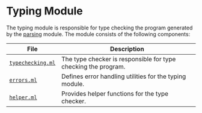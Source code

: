 # Typing Module

The typing module is responsible for type checking the program generated by the [parsing](../parsing/) module. 
The module consists of the following components:

| File                                 | Description                                                    |
| ------------------------------------ | -------------------------------------------------------------- |
| [`typechecking.ml`](typechecking.ml) | The type checker is responsible for type checking the program. |
| [`errors.ml`](errors.ml)             | Defines error handling utilities for the typing module.        |
| [`helper.ml`](helper.ml)             | Provides helper functions for the type checker.                |